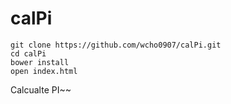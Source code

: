 # calPi
```
git clone https://github.com/wcho0907/calPi.git
cd calPi
bower install
open index.html
```
Calcualte PI~~
